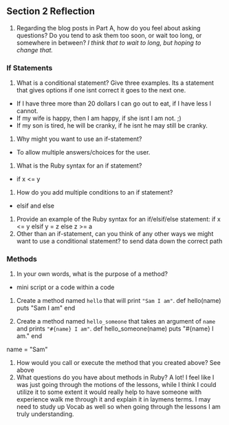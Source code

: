 ## Section 2 Reflection

1. Regarding the blog posts in Part A, how do you feel about asking questions? Do you tend to ask them too soon, or wait too long, or somewhere in between? *I think that to wait to long, but hoping to change that.*

### If Statements

1. What is a conditional statement? Give three examples.
Its a statement that gives options if one isnt correct it goes to the next one.
+ If I have three more than 20 dollars I can go out to eat, if I have less I cannot.
+ If my wife is happy, then I am happy, if she isnt I am not. ;)
+ If my son is tired, he will be cranky, if he isnt he may still be cranky.
1. Why might you want to use an if-statement?
+ To allow multiple answers/choices for the user.
1. What is the Ruby syntax for an if statement?
+ if x <= y
1. How do you add multiple conditions to an if statement?
+ elsif and else
1. Provide an example of the Ruby syntax for an if/elsif/else statement:
if x <= y
elsif y = z
else z >= a
1. Other than an if-statement, can you think of any other ways we might want to use a conditional statement?
to send data down the correct path
### Methods

1. In your own words, what is the purpose of a method?
+ mini script or a code within a code
1. Create a method named `hello` that will print `"Sam I am"`.
def hello(name)
  puts "Sam I am"
end

1. Create a method named `hello_someone` that takes an argument of `name` and prints `"#{name} I am"`.
def hello_someone(name)
  puts "#{name} I am."
end

name = "Sam"

1. How would you call or execute the method that you created above?
See above
1. What questions do you have about methods in Ruby? A lot! I feel like I was just going through the motions of the lessons, while I think I could utilize it to some extent it would really help to have someone with experience walk me through it and explain it in laymens terms. I may need to study up Vocab as well so when going through the lessons I am truly understanding. 

